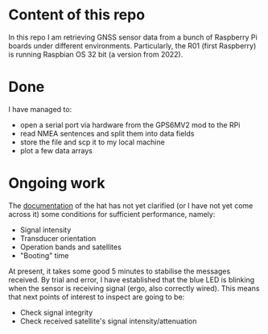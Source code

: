 # Content of this repo

In this repo I am retrieving GNSS sensor data from a bunch of Raspberry Pi boards under different environments. Particularly, the R01 (first Raspberry) is running Raspbian OS 32 bit (a version from 2022).

# Done

I have managed to:
* open a serial port via hardware from the GPS6MV2 mod to the RPi
* read NMEA sentences and split them into data fields
* store the file and scp it to my local machine
* plot a few data arrays

# Ongoing work

The [documentation](https://components101.com/sites/default/files/component_datasheet/NEO6MV2%20GPS%20Module%20Datasheet.pdf) of the hat has not yet clarified (or I have not yet come across it) some conditions for sufficient performance, namely:
* Signal intensity
* Transducer orientation
* Operation bands and satellites
* "Booting" time

At present, it takes some good 5 minutes to stabilise the messages received. By trial and error, I have established that the blue LED is blinking when the sensor is receiving signal (ergo, also correctly wired). This means that next points of interest to inspect are going to be:
* Check signal integrity
* Check received satellite's signal intensity/attenuation
